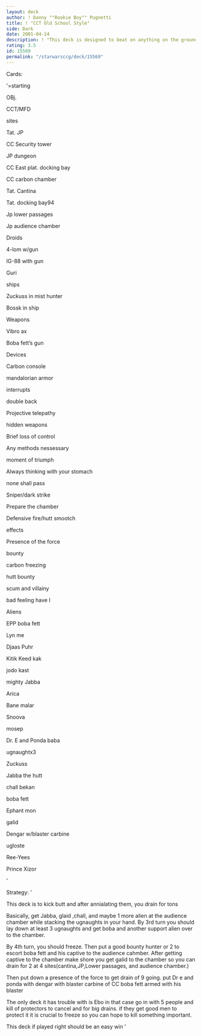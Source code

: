 ```yaml
---
layout: deck
author: ! Danny ""Rookie Boy"" Pugnetti
title: ! "CCT Old School Style"
side: Dark
date: 2001-04-24
description: ! "This deck is designed to beat on anything on the ground with brute strength and weapons"
rating: 3.5
id: 15569
permalink: "/starwarsccg/deck/15569"
---
```

Cards: 

'=starting



OBj.

CCT/MFD


sites


Tat. JP

CC Security tower

JP dungeon

CC East plat. docking bay

CC carbon chamber

Tat. Cantina

Tat. docking bay94

Jp lower passages

Jp audience chamber


Droids


4-lom w/gun

IG-88 with gun

Guri


ships


Zuckuss in mist hunter

Bossk in ship


Weapons


Vibro ax

Boba fett’s gun


Devices


Carbon console

mandalorian armor


interrupts


double back

Projective telepathy

hidden weapons

Brief loss of control

Any methods nessessary

moment of triumph

Always thinking with your stomach

none shall pass

Sniper/dark strike

Prepare the chamber

Defensive fire/hutt smootch


effects


Presence of the force

bounty

carbon freezing

hutt bounty

scum and villainy

bad feeling have I


Aliens


EPP boba fett

Lyn me

Djaas Puhr

Kitik Keed kak

jodo kast

mighty Jabba

Arica

Bane malar

Snoova

mosep

Dr. E and Ponda baba

ugnaughtx3

Zuckuss

Jabba the hutt

chall bekan

boba fett

Ephant mon

galid

Dengar w/blaster carbine

ugloste

Ree-Yees

Prince Xizor














'

Strategy: '

This deck is to kick butt and after annialating them, you drain for tons



Basically, get Jabba, glaid ,chall, and maybe 1 more alien at the audience chamber while stacking the ugnaughts in your hand. By 3rd turn you should lay down at least 3 ugnaughts and get boba and another support alien over to the chamber.



By 4th turn, you should freeze. Then put a good bounty hunter or 2 to escort boba fett and his captive to the audience cahmber. After getting captive to the chamber make shore you get galid to the chamber so you can drain for 2 at 4 sites(cantina,JP,Lower passages, and audience chamber.)

 Then put down a presence of the force to get drain of 9 going. put Dr e and ponda with dengar with blaster carbine of CC boba fett armed with his blaster


The only deck it has trouble with is Ebo in that case go in with 5 people and kill of protectors to cancel and for big drains. if they get good men to protect it it is crucial to freeze so you can hope to kill something important.



This deck if played right should be an easy win '
